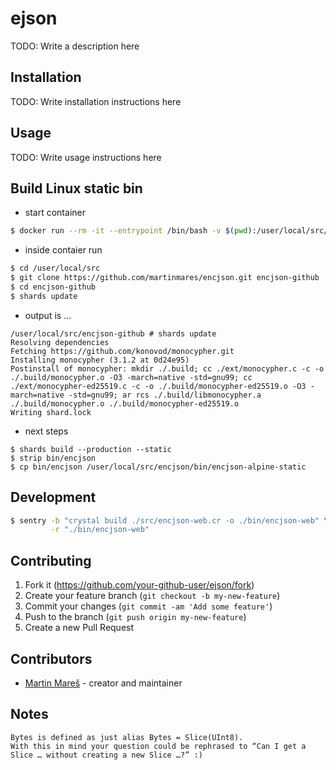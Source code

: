 # ejson

TODO: Write a description here

## Installation

TODO: Write installation instructions here

## Usage

TODO: Write usage instructions here

## Build Linux static bin

  * start container

```bash
$ docker run --rm -it --entrypoint /bin/bash -v $(pwd):/user/local/src/encjson crystallang/crystal:latest
```
  * inside contaier run

```bash
$ cd /user/local/src
$ git clone https://github.com/martinmares/encjson.git encjson-github
$ cd encjson-github
$ shards update
```

  * output is ...

```
/user/local/src/encjson-github # shards update
Resolving dependencies
Fetching https://github.com/konovod/monocypher.git
Installing monocypher (3.1.2 at 0d24e95)
Postinstall of monocypher: mkdir ./.build; cc ./ext/monocypher.c -c -o ./.build/monocypher.o -O3 -march=native -std=gnu99; cc ./ext/monocypher-ed25519.c -c -o ./.build/monocypher-ed25519.o -O3 -march=native -std=gnu99; ar rcs ./.build/libmonocypher.a ./.build/monocypher.o ./.build/monocypher-ed25519.o
Writing shard.lock
```

  * next steps

```
$ shards build --production --static
$ strip bin/encjson
$ cp bin/encjson /user/local/src/encjson/bin/encjson-alpine-static
```
## Development

```bash
$ sentry -b "crystal build ./src/encjson-web.cr -o ./bin/encjson-web" \
         -r "./bin/encjson-web"
```

## Contributing

1. Fork it (<https://github.com/your-github-user/ejson/fork>)
2. Create your feature branch (`git checkout -b my-new-feature`)
3. Commit your changes (`git commit -am 'Add some feature'`)
4. Push to the branch (`git push origin my-new-feature`)
5. Create a new Pull Request

## Contributors

- [Martin Mareš](https://github.com/your-github-user) - creator and maintainer

## Notes

```
Bytes is defined as just alias Bytes = Slice(UInt8).
With this in mind your question could be rephrased to “Can I get a Slice … without creating a new Slice …?” :)
```
